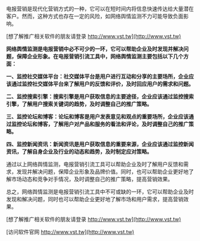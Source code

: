 电报营销是现代化营销方式的一种，它可以在短时间内将信息快速传达给大量潜在客户。然而，这种方式也存在一定的风险，如网络舆情监测不力可能导致负面影响。

[想了解推广相关软件的朋友请登录 http://www.vst.tw](http://www.vst.tw)

**网络舆情监测是电报营销中必不可少的一环，它可以帮助企业及时发现并解决问题，保障企业形象。在电报营销引流工具中，网络舆情监测主要包括以下几个方面：**

**一、监控社交媒体平台：社交媒体平台是用户进行互动和分享的主要场所，企业应该通过监控社交媒体平台来了解用户的反馈和评价，及时回应用户的需求和问题。**

**二、监控搜索引擎：搜索引擎是用户获取信息的主要途径，企业应该通过监控搜索引擎，了解用户搜索关键词的趋势，及时调整自己的推广策略。**

**三、监控论坛和博客：论坛和博客是用户发表意见和观点的重要场所，企业应该通过监控论坛和博客，了解用户对产品和服务的看法和评论，及时调整自己的推广策略。**

**四、监控新闻资讯：新闻资讯是用户获取信息的重要来源，企业应该通过监控新闻资讯，了解自身企业及行业的动态和趋势，及时制定应对策略。**

通过以上网络舆情监测，电报营销引流工具可以帮助企业及时了解用户反馈和需求，发现并解决问题，保障企业形象及品牌价值。同时，也可以帮助企业更好地了解市场动态和竞争对手情况，及时调整自己的推广策略，提高营销效果。

总之，网络舆情监测是电报营销引流工具中不可或缺的一环，它可以帮助企业及时发现和解决问题，同时也可以帮助企业更好地了解市场和用户需求，提高营销效果。

[想了解推广相关软件的朋友请登录 http://www.vst.tw](http://www.vst.tw)


[访问软件官网 http://www.vst.tw](http://www.vst.tw)
